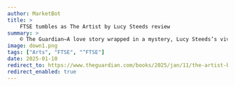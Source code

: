 ```yaml
---
author: MarketBot
title: >
    FTSE tumbles as The Artist by Lucy Steeds review
summary: >
    © The Guardian—A love story wrapped in a mystery, Lucy Steeds’s vividly poetic debut novel begins cinematically and with a prophetic hint of myth: the arrival of a stranger on a dusty road, in his pocket a paper bearing the single-word summons, “Venez”. The year is 1920, in a Europe that is still under the pall of the war that should have ended all wars, and Steeds’s stranger is approaching a remote farmhouse in the Provençal village of Saint-Auguste where fabled painter Edouard Tartuffe – Tata, “the Master of Light” – lives with only his niece Ettie for company.
image: down1.png
tags: ["Arts", "FTSE", "^FTSE"]
date: 2025-01-10
redirect_to: https://www.theguardian.com/books/2025/jan/11/the-artist-by-lucy-steeds-review-mystery-and-romance-in-provence
redirect_enabled: true
---
```

